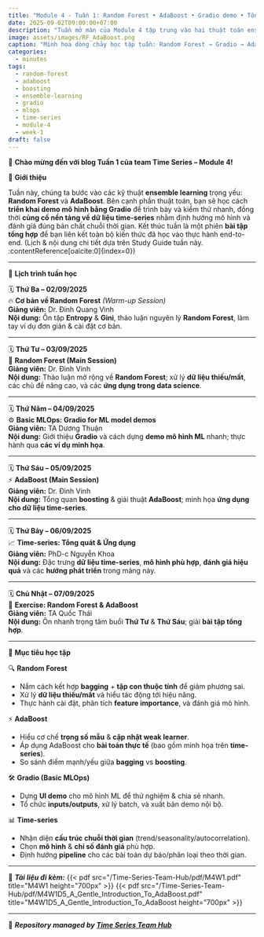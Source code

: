 ```yaml
---
title: "Module 4 - Tuần 1: Random Forest • AdaBoost • Gradio demo • Tổng quan Time-series"
date: 2025-09-02T09:00:00+07:00
description: "Tuần mở màn của Module 4 tập trung vào hai thuật toán ensemble chủ lực (Random Forest, AdaBoost), thực hành dựng demo bằng Gradio (Basic MLOps), và mở rộng nền tảng về dữ liệu chuỗi thời gian – một tuần học thiên về thực hành, ứng dụng và kết nối giữa mô hình & triển khai."
image: assets/images/RF_AdaBoost.png
caption: "Minh họa dòng chảy học tập tuần: Random Forest → Gradio → AdaBoost → Time-series → Exercise."
categories:
  - minutes
tags:
  - random-forest
  - adaboost
  - boosting
  - ensemble-learning
  - gradio
  - mlops
  - time-series
  - module-4
  - week-1
draft: false
---
```


🎉 **Chào mừng đến với blog Tuần 1 của team Time Series – Module 4!**

🌟 **Giới thiệu**

Tuần này, chúng ta bước vào các kỹ thuật **ensemble learning** trọng yếu: **Random Forest** và **AdaBoost**. Bên cạnh phần thuật toán, bạn sẽ học cách **triển khai demo mô hình bằng Gradio** để trình bày và kiểm thử nhanh, đồng thời **củng cố nền tảng về dữ liệu time-series** nhằm định hướng mô hình và đánh giá đúng bản chất chuỗi thời gian. Kết thúc tuần là một phiên **bài tập tổng hợp** để bạn liên kết toàn bộ kiến thức đã học vào thực hành end-to-end. (Lịch & nội dung chi tiết dựa trên Study Guide tuần này. :contentReference[oaicite:0]{index=0})

---

📅 **Lịch trình tuần học**

🗓️ **Thứ Ba – 02/09/2025**  
🔥 **Cơ bản về Random Forest** *(Warm-up Session)*  
**Giảng viên:** Dr. Đinh Quang Vinh  
**Nội dung:** Ôn tập **Entropy** & **Gini**, thảo luận nguyên lý **Random Forest**, làm tay ví dụ đơn giản & cài đặt cơ bản.

---

🗓️ **Thứ Tư – 03/09/2025**  
🌲 **Random Forest (Main Session)**  
**Giảng viên:** Dr. Đình Vinh  
**Nội dung:** Thảo luận mở rộng về **Random Forest**; xử lý **dữ liệu thiếu/mất**, các chủ đề nâng cao, và các **ứng dụng trong data science**.

---

🗓️ **Thứ Năm – 04/09/2025**  
⚙️ **Basic MLOps: Gradio for ML model demos**  
**Giảng viên:** TA Dương Thuận  
**Nội dung:** Giới thiệu **Gradio** và cách dựng **demo mô hình ML** nhanh; thực hành qua **các ví dụ minh họa**.

---

🗓️ **Thứ Sáu – 05/09/2025**  
⚡ **AdaBoost (Main Session)**  
**Giảng viên:** Dr. Đình Vinh  
**Nội dung:** Tổng quan **boosting** & giải thuật **AdaBoost**; minh họa **ứng dụng cho dữ liệu time-series**.

---

🗓️ **Thứ Bảy – 06/09/2025**  
📈 **Time-series: Tổng quát & Ứng dụng**  
**Giảng viên:** PhD-c Nguyễn Khoa  
**Nội dung:** Đặc trưng **dữ liệu time-series**, **mô hình phù hợp**, **đánh giá hiệu quả** và các **hướng phát triển** trong mảng này.

---

🗓️ **Chủ Nhật – 07/09/2025**  
💪 **Exercise: Random Forest & AdaBoost**  
**Giảng viên:** TA Quốc Thái  
**Nội dung:** Ôn nhanh trọng tâm buổi **Thứ Tư** & **Thứ Sáu**; giải **bài tập tổng hợp**.

---

🎯 **Mục tiêu học tập**

🔍 **Random Forest**
- Nắm cách kết hợp **bagging** + **tập con thuộc tính** để giảm phương sai.  
- Xử lý **dữ liệu thiếu/mất** và hiểu tác động tới hiệu năng.  
- Thực hành cài đặt, phân tích **feature importance**, và đánh giá mô hình.

⚡ **AdaBoost**
- Hiểu cơ chế **trọng số mẫu** & **cập nhật weak learner**.  
- Áp dụng AdaBoost cho **bài toán thực tế** (bao gồm minh họa trên **time-series**).  
- So sánh điểm mạnh/yếu giữa **bagging** vs **boosting**.

🛠️ **Gradio (Basic MLOps)**
- Dựng **UI demo** cho mô hình ML để thử nghiệm & chia sẻ nhanh.  
- Tổ chức **inputs/outputs**, xử lý batch, và xuất bản demo nội bộ.

📊 **Time-series**
- Nhận diện **cấu trúc chuỗi thời gian** (trend/seasonality/autocorrelation).  
- Chọn **mô hình** & **chỉ số đánh giá** phù hợp.  
- Định hướng **pipeline** cho các bài toán dự báo/phân loại theo thời gian.

---

📂 **_Tài liệu đi kèm:_**
{{< pdf src="/Time-Series-Team-Hub/pdf/M4W1.pdf" title="M4W1 height="700px" >}}
{{< pdf src="/Time-Series-Team-Hub/pdf/M4W1D5_A_Gentle_Introduction_To_AdaBoost.pdf" title="M4W1D5_A_Gentle_Introduction_To_AdaBoost height="700px" >}}


---

🧠 **_Repository managed by [Time Series Team Hub](https://github.com/Jennifer1907/Time-Series-Team-Hub)_**


